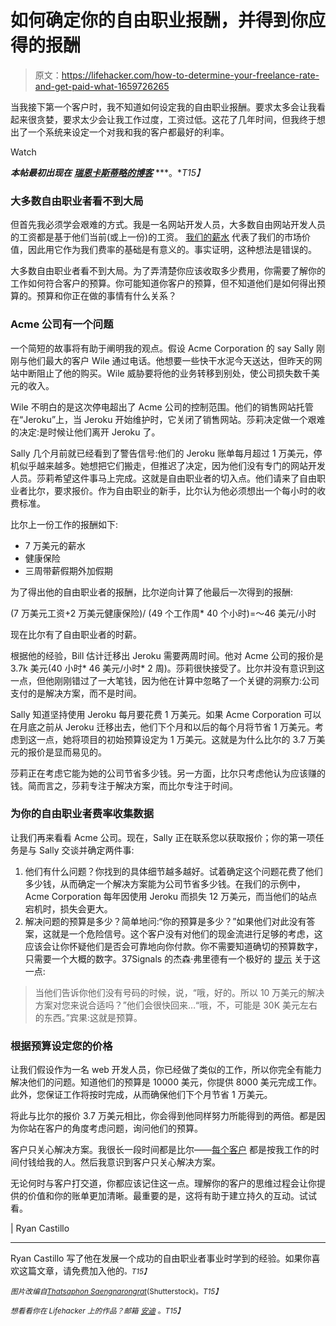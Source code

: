 # 如何确定你的自由职业报酬，并得到你应得的报酬

> 原文：<https://lifehacker.com/how-to-determine-your-freelance-rate-and-get-paid-what-1659726265>

当我接下第一个客户时，我不知道如何设定我的自由职业报酬。要求太多会让我看起来很贪婪，要求太少会让我工作过度，工资过低。这花了几年时间，但我终于想出了一个系统来设定一个对我和我的客户都最好的利率。

Watch

***本帖最初出现在*** [***瑞恩卡斯蒂略的博客***](http://ryancastillo.org/stop-leaving-money-table-freelance-rate/) ***。**T15】*

### 大多数自由职业者看不到大局

但首先我必须学会艰难的方式。我是一名网站开发人员，大多数自由网站开发人员的工资都是基于他们当前(或上一份)的工资。 [我们的薪水](https://lifehacker.com/how-to-to-better-manage-your-freelance-income-1530335057) 代表了我们的市场价值，因此用它作为我们费率的基础是有意义的。事实证明，这种想法是错误的。

大多数自由职业者看不到大局。为了弄清楚你应该收取多少费用，你需要了解你的工作如何符合客户的预算。你可能知道你客户的预算，但不知道他们是如何得出预算的。预算和你正在做的事情有什么关系？

### Acme 公司有一个问题

一个简短的故事将有助于阐明我的观点。假设 Acme Corporation 的 say Sally 刚刚与他们最大的客户 Wile 通过电话。他想要一些快干水泥今天送达，但昨天的网站中断阻止了他的购买。Wile 威胁要将他的业务转移到别处，使公司损失数千美元的收入。

Wile 不明白的是这次停电超出了 Acme 公司的控制范围。他们的销售网站托管在“Jeroku”上，当 Jeroku 开始维护时，它关闭了销售网站。莎莉决定做一个艰难的决定:是时候让他们离开 Jeroku 了。

Sally 几个月前就已经看到了警告信号:他们的 Jeroku 账单每月超过 1 万美元，停机似乎越来越多。她想把它们搬走，但推迟了决定，因为他们没有专门的网站开发人员。莎莉希望这件事马上完成。这就是自由职业者的切入点。他们请来了自由职业者比尔，要求报价。作为自由职业的新手，比尔认为他必须想出一个每小时的收费标准。

比尔上一份工作的报酬如下:

*   7 万美元的薪水
*   健康保险
*   三周带薪假期外加假期

为了得出他的自由职业者的报酬，比尔逆向计算了他最后一次得到的报酬:

(7 万美元工资+2 万美元健康保险)/ (49 个工作周* 40 个小时)=～46 美元/小时

现在比尔有了自由职业者的时薪。

根据他的经验，Bill 估计迁移出 Jeroku 需要两周时间。他对 Acme 公司的报价是 3.7k 美元(40 小时* 46 美元/小时* 2 周)。莎莉很快接受了。比尔并没有意识到这一点，但他刚刚错过了一大笔钱，因为他在计算中忽略了一个关键的洞察力:公司支付的是解决方案，而不是时间。

Sally 知道坚持使用 Jeroku 每月要花费 1 万美元。如果 Acme Corporation 可以在月底之前从 Jeroku 迁移出去，他们下个月和以后的每个月将节省 1 万美元。考虑到这一点，她将项目的初始预算设定为 1 万美元。这就是为什么比尔的 3.7 万美元的报价是显而易见的。

莎莉正在考虑它能为她的公司节省多少钱。另一方面，比尔只考虑他认为应该赚的钱。简而言之，莎莉专注于解决方案，而比尔专注于时间。

### 为你的自由职业者费率收集数据

让我们再来看看 Acme 公司。现在，Sally 正在联系您以获取报价；你的第一项任务是与 Sally 交谈并确定两件事:

1.  他们有什么问题？你找到的具体细节越多越好。试着确定这个问题花费了他们多少钱，从而确定一个解决方案能为公司节省多少钱。在我们的示例中，Acme Corporation 每年因使用 Jeroku 而损失 12 万美元，而当他们的站点宕机时，损失会更大。
2.  解决问题的预算是多少？简单地问:“你的预算是多少？”如果他们对此没有答案，这就是一个危险信号。这个客户没有对他们的现金流进行足够的考虑，这应该会让你怀疑他们是否会可靠地向你付款。你不需要知道确切的预算数字，只需要一个大概的数字。37Signals 的杰森·弗里德有一个极好的 [提示](http://signalvnoise.com/archives/000974.php) 关于这一点:

> 当他们告诉你他们没有号码的时候，说，“哦，好的。所以 10 万美元的解决方案对您来说合适吗？”他们会很快回来…“哦，不，可能是 30K 美元左右的东西。”宾果:这就是预算。

### 根据预算设定您的价格

让我们假设作为一名 web 开发人员，你已经做了类似的工作，所以你完全有能力解决他们的问题。知道他们的预算是 10000 美元，你提供 8000 美元完成工作。此外，您保证工作将按时完成，从而确保他们下个月节省 1 万美元。

将此与比尔的报价 3.7 万美元相比，你会得到他同样努力所能得到的两倍。都是因为你站在客户的角度考虑问题，询问他们的预算。

客户只关心解决方案。我很长一段时间都是比尔——[每个客户](https://lifehacker.com/an-experienced-freelancers-guide-to-finding-clients-1610357303) 都是按我工作的时间付钱给我的人。然后我意识到客户只关心解决方案。

无论何时与客户打交道，你都应该记住这一点。理解你的客户的思维过程会让你提供的价值和你的账单更加清晰。最重要的是，这将有助于建立持久的互动。试试看。

| Ryan Castillo

* * *

Ryan Castillo 写了他在发展一个成功的自由职业者事业时学到的经验。如果你喜欢这篇文章，请免费加入他的[<small></small>](http://ryancastillo.org/newsletter/)*<small>*。*T15】</small>*

*<small>*图片改编自*</small>[<small>*Thatsaphon Saengnarongrat*</small>](http://www.shutterstock.com/pic.mhtml?id=218176060&src=id)<small>*(Shutterstock)。*T15】</small>*

*<small>*想看看你在 Lifehacker 上的作品？邮箱*</small> [<small>*安迪*</small>](mailto:andy@lifehacker.com) <small>*。*T15】</small>*